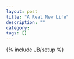 ```yaml
---
layout: post
title: "A Real New Life"
description: ""
category: 
tags: []
---
```

{% include JB/setup %}
